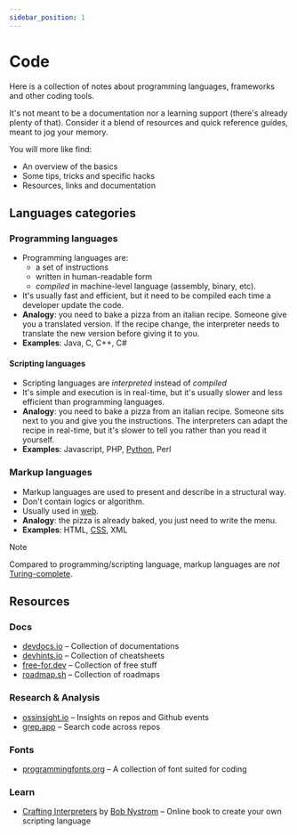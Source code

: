 ```yaml
---
sidebar_position: 1
---
```


# Code

Here is a collection of notes about programming languages, frameworks and other coding tools.

It's not meant to be a documentation nor a learning support (there's already plenty of that). Consider it a blend of resources and quick reference guides, meant to jog your memory.

You will more like find:
- An overview of the basics
- Some tips, tricks and specific hacks
- Resources, links and documentation

## Languages categories

### Programming languages

- Programming languages are:
	- a set of instructions
	- written in human-readable form
	- *compiled* in machine-level language (assembly, binary, etc).
- It's usually fast and efficient, but it need to be compiled each time a developer update the code.
- **Analogy**: you need to bake a pizza from an italian recipe. Someone give you a translated version. If the recipe change, the interpreter needs to translate the new version before giving it to you.
- **Examples**: Java, C, C++, C#

#### Scripting languages

- Scripting languages are *interpreted* instead of *compiled*
- It's simple and execution is in real-time, but it's usually slower and less efficient than programming languages.
- **Analogy**: you need to bake a pizza from an italian recipe. Someone sits next to you and give you the instructions. The interpreters can adapt the recipe in real-time, but it's slower to tell you rather than you read it yourself.
- **Examples**: Javascript, PHP, [Python](languages/python.md), Perl

### Markup languages

- Markup languages are used to present and describe in a structural way.
- Don't contain logics or algorithm.
- Usually used in [web](../engineering/infrastructure/web/web.md).
- **Analogy**: the pizza is already baked, you just need to write the menu.
- **Examples**: HTML, [CSS](languages/css.md), XML

> [!NOTE]
> Compared to programming/scripting language, markup languages are *not* [Turing-complete](../engineering/infrastructure/turing-machine.md#Turing-complete).

## Resources

### Docs

- [devdocs.io](https://devdocs.io) – Collection of documentations
- [devhints.io](https://devhints.io/) – Collection of cheatsheets
- [free-for.dev](https://free-for.dev) – Collection of free stuff
- [roadmap.sh](https://roadmap.sh/) – Collection of roadmaps

### Research & Analysis

- [ossinsight.io](https://ossinsight.io) – Insights on repos and Github events
- [grep.app](https://grep.app) – Search code across repos

### Fonts

- [programmingfonts.org](https://www.programmingfonts.org) – A collection of font suited for coding

### Learn

- [Crafting Interpreters](https://craftinginterpreters.com/contents.html) by [Bob Nystrom](https://journal.stuffwithstuff.com/) – Online book to create your own scripting language